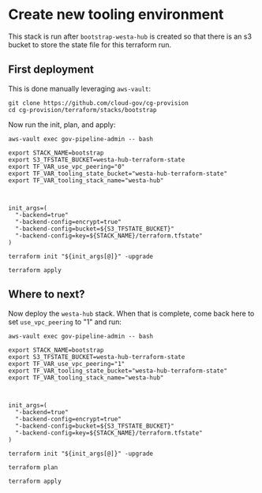 # Create new tooling environment

This stack is run after `bootstrap-westa-hub` is created so that there is an s3 bucket to store the state file for this terraform run.

## First deployment

This is done manually leveraging `aws-vault`:

```
git clone https://github.com/cloud-gov/cg-provision
cd cg-provision/terraform/stacks/bootstrap
```


Now run the init, plan, and apply:

```
aws-vault exec gov-pipeline-admin -- bash

export STACK_NAME=bootstrap
export S3_TFSTATE_BUCKET=westa-hub-terraform-state
export TF_VAR_use_vpc_peering="0"
export TF_VAR_tooling_state_bucket="westa-hub-terraform-state"
export TF_VAR_tooling_stack_name="westa-hub"



init_args=(
  "-backend=true"
  "-backend-config=encrypt=true"
  "-backend-config=bucket=${S3_TFSTATE_BUCKET}"
  "-backend-config=key=${STACK_NAME}/terraform.tfstate"
)

terraform init "${init_args[@]}" -upgrade

terraform apply
```

## Where to next?

Now deploy the `westa-hub` stack.  When that is complete, come back here to set `use_vpc_peering` to "1" and run:

```
aws-vault exec gov-pipeline-admin -- bash

export STACK_NAME=bootstrap
export S3_TFSTATE_BUCKET=westa-hub-terraform-state
export TF_VAR_use_vpc_peering="1"
export TF_VAR_tooling_state_bucket="westa-hub-terraform-state"
export TF_VAR_tooling_stack_name="westa-hub"



init_args=(
  "-backend=true"
  "-backend-config=encrypt=true"
  "-backend-config=bucket=${S3_TFSTATE_BUCKET}"
  "-backend-config=key=${STACK_NAME}/terraform.tfstate"
)

terraform init "${init_args[@]}" -upgrade

terraform plan

terraform apply
```